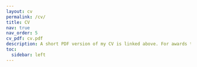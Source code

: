 ```yaml
---
layout: cv
permalink: /cv/
title: CV
nav: true
nav_order: 5
cv_pdf: cv.pdf
description: A short PDF version of my CV is linked above. For awards that were recieved multiple times, I only listed the most recent time it was recieved and indicated hom many times it was recieved in the title.
toc:
  sidebar: left
---
```

